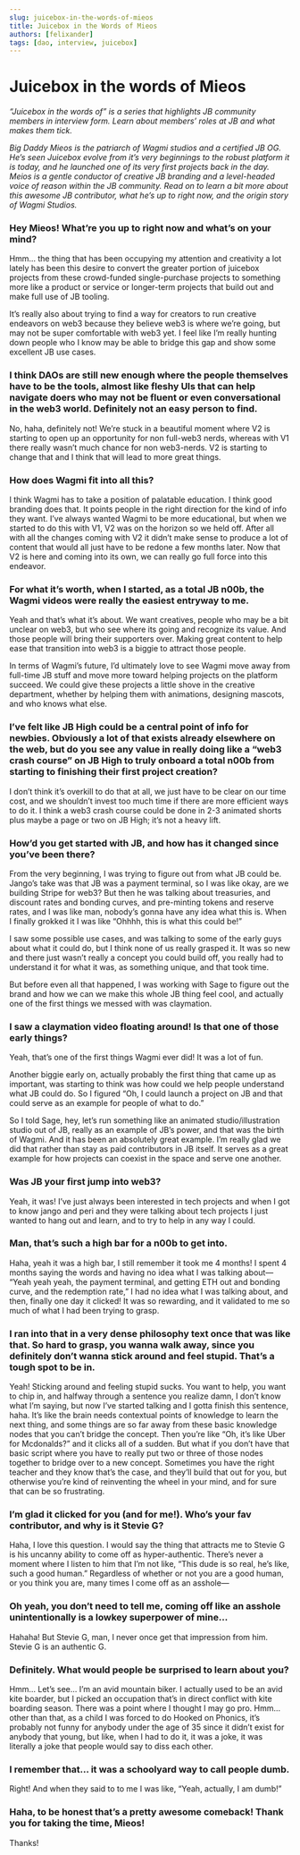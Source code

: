 ```yaml
---
slug: juicebox-in-the-words-of-mieos
title: Juicebox in the Words of Mieos
authors: [felixander]
tags: [dao, interview, juicebox]
---
```


# Juicebox in the words of Mieos

_“Juicebox in the words of” is a series that highlights JB community members in interview form. Learn about members’ roles at JB and what makes them tick._

_Big Daddy Mieos is the patriarch of Wagmi studios and a certified JB OG. He’s seen Juicebox evolve from it’s very beginnings to the robust platform it is today, and he launched one of its very first projects back in the day. Meios is a gentle conductor of creative JB branding and a level-headed voice of reason within the JB community. Read on to learn a bit more about this awesome JB contributor, what he’s up to right now, and the origin story of Wagmi Studios._

### Hey Mieos! What’re you up to right now and what’s on your mind?

Hmm… the thing that has been occupying my attention and creativity a lot lately has been this desire to convert the greater portion of juicebox projects from these crowd-funded single-purchase projects to something more like a product or service or longer-term projects that build out and make full use of JB tooling.

It’s really also about trying to find a way for creators to run creative endeavors on web3 because they believe web3 is where we’re going, but may not be super comfortable with web3 yet. I feel like I’m really hunting down people who I know may be able to bridge this gap and show some excellent JB use cases.

### I think DAOs are still new enough where the people themselves have to be the tools, almost like fleshy UIs that can help navigate doers who may not be fluent or even conversational in the web3 world. Definitely not an easy person to find.

No, haha, definitely not! We’re stuck in a beautiful moment where V2 is starting to open up an opportunity for non full-web3 nerds, whereas with V1 there really wasn’t much chance for non web3-nerds. V2 is starting to change that and I think that will lead to more great things.

### How does Wagmi fit into all this?

I think Wagmi has to take a position of palatable education. I think good branding does that. It points people in the right direction for the kind of info they want. I’ve always wanted Wagmi to be more educational, but when we started to do this with V1, V2 was on the horizon so we held off. After all with all the changes coming with V2 it didn’t make sense to produce a lot of content that would all just have to be redone a few months later. Now that V2 is here and coming into its own, we can really go full force into this endeavor.

### For what it’s worth, when I started, as a total JB n00b, the Wagmi videos were really the easiest entryway to me.

Yeah and that’s what it’s about. We want creatives, people who may be a bit unclear on web3, but who see where its going and recognize its value. And those people will bring their supporters over. Making great content to help ease that transition into web3 is a biggie to attract those people.

In terms of Wagmi’s future, I’d ultimately love to see Wagmi move away from full-time JB stuff and move more toward helping projects on the platform succeed. We could give these projects a little shove in the creative department, whether by helping them with animations, designing mascots, and who knows what else.

### I’ve felt like JB High could be a central point of info for newbies. Obviously a lot of that exists already elsewhere on the web, but do you see any value in really doing like a “web3 crash course” on JB High to truly onboard a total n00b from starting to finishing their first project creation?

I don’t think it’s overkill to do that at all, we just have to be clear on our time cost, and we shouldn’t invest too much time if there are more efficient ways to do it. I think a web3 crash course could be done in 2-3 animated shorts plus maybe a page or two on JB High; it’s not a heavy lift.

### How’d you get started with JB, and how has it changed since you’ve been there?

From the very beginning, I was trying to figure out from what JB could be. Jango’s take was that JB was a payment terminal, so I was like okay, are we building Stripe for web3? But then he was talking about treasuries, and discount rates and bonding curves, and pre-minting tokens and reserve rates, and I was like man, nobody’s gonna have any idea what this is. When I finally grokked it I was like “Ohhhh, this is what this could be!”

I saw some possible use cases, and was talking to some of the early guys about what it could do, but I think none of us really grasped it. It was so new and there just wasn’t really a concept you could build off, you really had to understand it for what it was, as something unique, and that took time.

But before even all that happened, I was working with Sage to figure out the brand and how we can we make this whole JB thing feel cool, and actually one of the first things we messed with was claymation.

### I saw a claymation video floating around! Is that one of those early things?

Yeah, that’s one of the first things Wagmi ever did! It was a lot of fun.

Another biggie early on, actually probably the first thing that came up as important, was starting to think was how could we help people understand what JB could do. So I figured “Oh, I could launch a project on JB and that could serve as an example for people of what to do.”

So I told Sage, hey, let’s run something like an animated studio/illustration studio out of JB, really as an example of JB’s power, and that was the birth of Wagmi. And it has been an absolutely great example. I’m really glad we did that rather than stay as paid contributors in JB itself. It serves as a great example for how projects can coexist in the space and serve one another.

### Was JB your first jump into web3?

Yeah, it was! I’ve just always been interested in tech projects and when I got to know jango and peri and they were talking about tech projects I just wanted to hang out and learn, and to try to help in any way I could.

### Man, that’s such a high bar for a n00b to get into.

Haha, yeah it was a high bar, I still remember it took me 4 months! I spent 4 months saying the words and having no idea what I was talking about— “Yeah yeah yeah, the payment terminal, and getting ETH out and bonding curve, and the redemption rate,” I had no idea what I was talking about, and then, finally one day it clicked! It was so rewarding, and it validated to me so much of what I had been trying to grasp.

### I ran into that in a very dense philosophy text once that was like that. So hard to grasp, you wanna walk away, since you definitely don’t wanna stick around and feel stupid. That’s a tough spot to be in.

Yeah! Sticking around and feeling stupid sucks. You want to help, you want to chip in, and halfway through a sentence you realize damn, I don’t know what I’m saying, but now I’ve started talking and I gotta finish this sentence, haha. It’s like the brain needs contextual points of knowledge to learn the next thing, and some things are so far away from these basic knowledge nodes that you can’t bridge the concept. Then you’re like “Oh, it’s like Uber for Mcdonalds?” and it clicks all of a sudden. But what if you don’t have that basic script where you have to really put two or three of those nodes together to bridge over to a new concept. Sometimes you have the right teacher and they know that’s the case, and they’ll build that out for you, but otherwise you’re kind of reinventing the wheel in your mind, and for sure that can be so frustrating.

### I’m glad it clicked for you (and for me!). Who’s your fav contributor, and why is it Stevie G?

Haha, I love this question. I would say the thing that attracts me to Stevie G is his uncanny ability to come off as hyper-authentic. There’s never a moment where I listen to him that I’m not like, “This dude is so real, he’s like, such a good human.” Regardless of whether or not you are a good human, or you think you are, many times I come off as an asshole—

### Oh yeah, you don’t need to tell me, coming off like an asshole unintentionally is a lowkey superpower of mine…

Hahaha! But Stevie G, man, I never once get that impression from him. Stevie G is an authentic G.

### Definitely. What would people be surprised to learn about you?

Hmm… Let’s see… I’m an avid mountain biker. I actually used to be an avid kite boarder, but I picked an occupation that’s in direct conflict with kite boarding season. There was a point where I thought I may go pro. Hmm… other than that, as a child I was forced to do Hooked on Phonics, it’s probably not funny for anybody under the age of 35 since it didn’t exist for anybody that young, but like, when I had to do it, it was a joke, it was literally a joke that people would say to diss each other.

### I remember that… it was a schoolyard way to call people dumb.

Right! And when they said to to me I was like, “Yeah, actually, I am dumb!”

### Haha, to be honest that’s a pretty awesome comeback! Thank you for taking the time, Mieos!

Thanks!
